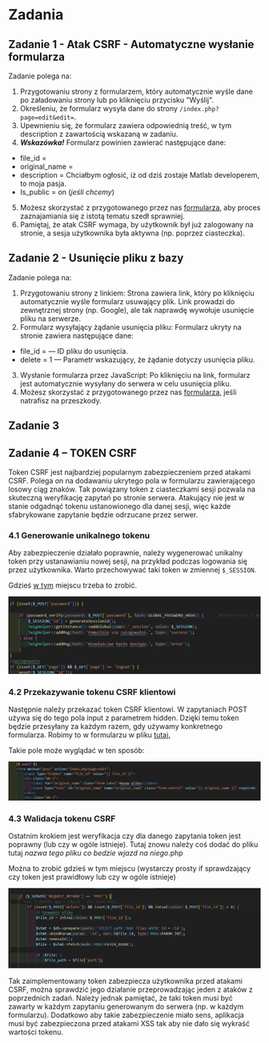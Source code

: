 # Zadania

## Zadanie 1 - Atak CSRF - Automatyczne wysłanie formularza
Zadanie polega na:
1.	Przygotowaniu strony z formularzem, który automatycznie wyśle dane po załadowaniu strony lub po kliknięciu przycisku "Wyślij".
2.	Określeniu, że formularz wysyła dane do strony `/index.php?page=edit&edit=`<id pliku>.
3.	Upewnieniu się, że formularz zawiera odpowiednią treść, w tym description z zawartością wskazaną w zadaniu.
4.	***Wskazówka!*** Formularz powinien zawierać następujące dane:
-	file_id = <id pliku>
-	original_name = <nazwa pliku>
-	description = Chciałbym ogłosić, iż od dziś zostaje Matlab developerem, to moja pasja.
-	Is_public = on (*jeśli chcemy*)
5. Możesz skorzystać z przygotowanego przez nas [formularza](https://github.com/Dawid0508/CSRF-Demo-Security-Lab/blob/main/formularz.html), aby proces zaznajamiania się z istotą tematu szedł sprawniej.
6.	Pamiętaj, że atak CSRF wymaga, by użytkownik był już zalogowany na stronie, a sesja użytkownika była aktywna (np. poprzez ciasteczka).

## Zadanie 2 - Usunięcie pliku z bazy 
Zadanie polega na:
1. Przygotowaniu strony z linkiem: Strona zawiera link, który po kliknięciu automatycznie wyśle formularz usuwający plik. Link prowadzi do zewnętrznej strony (np. Google), ale tak naprawdę wywołuje usunięcie pliku na serwerze.
2. Formularz wysyłający żądanie usunięcia pliku: Formularz ukryty na stronie zawiera następujące dane:
-    file_id = <id pliku> — ID pliku do usunięcia.
-    delete = 1 — Parametr wskazujący, że żądanie dotyczy usunięcia pliku.
3. Wysłanie formularza przez JavaScript: Po kliknięciu na link, formularz jest automatycznie wysyłany do serwera w celu usunięcia pliku.
4. Możesz skorzystać z przygotowanego przez nas [formularza](https://github.com/Dawid0508/CSRF-Demo-Security-Lab/blob/main/delete.html), jeśli natrafisz na przeszkody.
## Zadanie 3

## Zadanie 4 – TOKEN CSRF

Token CSRF jest najbardziej popularnym zabezpieczeniem przed atakami CSRF. Polega on na dodawaniu ukrytego pola w formularzu zawierającego losowy ciąg znaków. Tak powiązany token z ciasteczkami sesji pozwala na skuteczną weryfikację zapytań po stronie serwera. Atakujący nie jest w stanie odgadnąć tokenu ustanowionego dla danej sesji, więc każde sfabrykowane zapytanie będzie odrzucane przez serwer.

### 4.1 Generowanie unikalnego tokenu

Aby zabezpieczenie działało poprawnie, należy wygenerować unikalny token przy ustanawianiu nowej sesji, na przykład podczas logowania się przez użytkownika. Warto przechowywać taki token w zmiennej `$_SESSION`.

Gdzieś [w tym](https://github.com/Spren3/FileStorageSite/blob/main/public_html/index.php) miejscu trzeba to zrobić.

![Podpowiedź do 4.1](4.1_tip.png)

### 4.2 Przekazywanie tokenu CSRF klientowi

Następnie należy przekazać token CSRF klientowi. W zapytaniach POST używa się do tego pola input z parametrem hidden. Dzięki temu token będzie przesyłany za każdym razem, gdy używamy konkretnego formularza. Robimy to w formularzu w pliku [tutaj.](https://github.com/Spren3/FileStorageSite/blob/main/public_html/templates/edit.html)

Takie pole może wyglądać w ten sposób:

![Podpowiedz do 4.2](4.2_tip.png)


### 4.3 Walidacja tokenu CSRF

Ostatnim krokiem jest weryfikacja czy dla danego zapytania token jest poprawny (lub czy w ogóle istnieje). Tutaj znowu należy coś dodać do pliku tutaj *nazwa tego pliku co bedzie wjazd na niego*.php

Można to zrobić gdzieś w tym miejscu (wystarczy prosty if sprawdzający czy token jest prawidłowy lub czy w ogóle istnieje)

![Podpowiedź 4.3](4.3_tip.png)

Tak zaimplementowany token zabezpiecza użytkownika przed atakami CSRF, można sprawdzić jego działanie przeprowadzając jeden z ataków z poprzednich zadań. Należy jednak pamiętać, że taki token musi być zawarty w każdym zapytaniu generowanym do serwera (np. w każdym formularzu). Dodatkowo aby takie zabezpieczenie miało sens, aplikacja musi być zabezpieczona przed atakami XSS tak aby nie dało się wykraść wartości tokenu.
